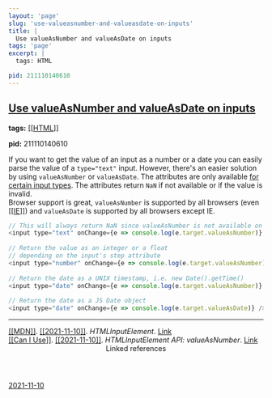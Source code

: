 ```yaml
---
layout: 'page'
slug: 'use-valueasnumber-and-valueasdate-on-inputs'
title: |
  Use valueAsNumber and valueAsDate on inputs
tags: 'page'
excerpt: |
  tags: HTML

pid: 211110140610
---
```


<h2 class="text-3xl font-semibold mb-4"><a class="rounded-sm focus:outline-none focus:ring-2 focus:ring-offset-2 dark:focus:ring-offset-gray-900 dark:focus:ring-pink-400 focus:ring-pink-700" href="/pages/use-valueasnumber-and-valueasdate-on-inputs">Use valueAsNumber and valueAsDate on inputs</a></h2>

<div class="space-y-3">
<div class="element-block"><div class="bg-gray-800 py-2 px-4 flex-1 rounded-sm"><strong>tags:</strong> <a class="text-teal-700 dark:text-teal-400 rounded-sm group focus:outline-none focus:ring-2 focus:ring-offset-2 dark:focus:ring-offset-gray-900 dark:focus:ring-pink-400 focus:ring-pink-700" href="/pages/html"><span class="text-gray-300 dark:text-gray-500 group-hover:text-teal-900">[[</span>HTML<span class="text-gray-300 dark:text-gray-500 group-hover:text-teal-900">]]</span></a>

<strong>pid:</strong> 211110140610</div></div>

<div class="element-block ml-0"><div class="flex-1">If you want to get the value of an input as a number or a date you can easily parse the value of a <code>type="text"</code> input. However, there's an easier solution by using <code>valueAsNumber</code> or <code>valueAsDate</code>. The attributes are only available <a class="text-indigo-600 dark:text-indigo-400 rounded-sm focus:outline-none focus:ring-2 focus:ring-offset-2 dark:focus:ring-offset-gray-900 dark:focus:ring-pink-400 focus:ring-pink-700" href="https://www.w3.org/TR/2011/WD-html5-20110525/the-input-element.html#input-type-attr-summary" target="_blank" rel="noopener noreferrer">for certain input types</a>. The attributes return <code>NaN</code> if not available or if the value is invalid.</div></div>

<div class="element-block ml-0"><div class="flex-1">Browser support is great, <code>valueAsNumber</code> is supported by all browsers (even <a class="text-teal-700 dark:text-teal-400 rounded-sm group focus:outline-none focus:ring-2 focus:ring-offset-2 dark:focus:ring-offset-gray-900 dark:focus:ring-pink-400 focus:ring-pink-700" href="/pages/ie"><span class="text-gray-300 dark:text-gray-500 group-hover:text-teal-900">[[</span>IE<span class="text-gray-300 dark:text-gray-500 group-hover:text-teal-900">]]</span></a>) and <code>valueAsDate</code> is supported by all browsers except IE.</div></div>

<div class="element-block ml-0"><div class="flex-1">

```js
// This will always return NaN since valueAsNumber is not available on text inputs
<input type="text" onChange={e => console.log(e.target.valueAsNumber)} />
  
// Return the value as an integer or a float
// depending on the input's step attribute
<input type="number" onChange={e => console.log(e.target.valueAsNumber)} />
  
// Return the date as a UNIX timestamp, i.e. new Date().getTime()
<input type="date" onChange={e => console.log(e.target.valueAsNumber)} />
  
// Return the date as a JS Date object
<input type="date" onChange={e => console.log(e.target.valueAsDate)} />
```

</div></div>

<hr class="border-gray-700 !my-5" />

<div class="element-block ml-0"><div class="flex-1"><a class="text-teal-700 dark:text-teal-400 rounded-sm group focus:outline-none focus:ring-2 focus:ring-offset-2 dark:focus:ring-offset-gray-900 dark:focus:ring-pink-400 focus:ring-pink-700" href="/pages/mdn"><span class="text-gray-300 dark:text-gray-500 group-hover:text-teal-900">[[</span>MDN<span class="text-gray-300 dark:text-gray-500 group-hover:text-teal-900">]]</span></a>. <a class="text-teal-700 dark:text-teal-400 rounded-sm group focus:outline-none focus:ring-2 focus:ring-offset-2 dark:focus:ring-offset-gray-900 dark:focus:ring-pink-400 focus:ring-pink-700" href="/journals/2021-11-10"><span class="text-gray-300 dark:text-gray-500 group-hover:text-teal-900">[[</span>2021-11-10<span class="text-gray-300 dark:text-gray-500 group-hover:text-teal-900">]]</span></a>. <em>HTMLInputElement</em>. <a class="text-indigo-600 dark:text-indigo-400 rounded-sm focus:outline-none focus:ring-2 focus:ring-offset-2 dark:focus:ring-offset-gray-900 dark:focus:ring-pink-400 focus:ring-pink-700" href="https://developer.mozilla.org/en-US/docs/Web/API/HTMLInputElement" target="_blank" rel="noopener noreferrer">Link</a></div></div>

<div class="element-block ml-0"><div class="flex-1"><a class="text-teal-700 dark:text-teal-400 rounded-sm group focus:outline-none focus:ring-2 focus:ring-offset-2 dark:focus:ring-offset-gray-900 dark:focus:ring-pink-400 focus:ring-pink-700" href="/pages/can-i-use"><span class="text-gray-300 dark:text-gray-500 group-hover:text-teal-900">[[</span>Can I Use<span class="text-gray-300 dark:text-gray-500 group-hover:text-teal-900">]]</span></a>. <a class="text-teal-700 dark:text-teal-400 rounded-sm group focus:outline-none focus:ring-2 focus:ring-offset-2 dark:focus:ring-offset-gray-900 dark:focus:ring-pink-400 focus:ring-pink-700" href="/journals/2021-11-10"><span class="text-gray-300 dark:text-gray-500 group-hover:text-teal-900">[[</span>2021-11-10<span class="text-gray-300 dark:text-gray-500 group-hover:text-teal-900">]]</span></a>. <em>HTMLInputElement API: valueAsNumber</em>. <a class="text-indigo-600 dark:text-indigo-400 rounded-sm focus:outline-none focus:ring-2 focus:ring-offset-2 dark:focus:ring-offset-gray-900 dark:focus:ring-pink-400 focus:ring-pink-700" href="https://caniuse.com/mdn-api_htmlinputelement_valueasnumber" target="_blank" rel="noopener noreferrer">Link</a></div></div>
</div>


<section class="mt-8 space-y-2">
<header class="text-gray-500 dark:text-gray-400">Linked references</header>
<a class="block bg-gray-100 dark:bg-gray-700 p-4 rounded text-teal-700 dark:text-teal-400 focus:outline-none focus:ring-2 focus:ring-offset-2 dark:focus:ring-offset-gray-900 focus:ring-teal-700 dark:focus:ring-teal-400 hover:ring-2 hover:ring-offset-2 dark:hover:ring-offset-gray-900 dark:hover:ring-teal-400 hover:ring-teal-700" href="/journals/2021-11-10">2021-11-10</a>
  </section>
